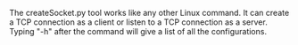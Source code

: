 The createSocket.py tool works like any other Linux command. It can create a TCP connection as a client or 
listen to a TCP connection as a server. Typing "-h" after the command will give a list of all the configurations.
